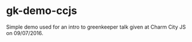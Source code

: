# gk-demo-ccjs

Simple demo used for an intro to greenkeeper talk given at Charm City JS
on 09/07/2016.
